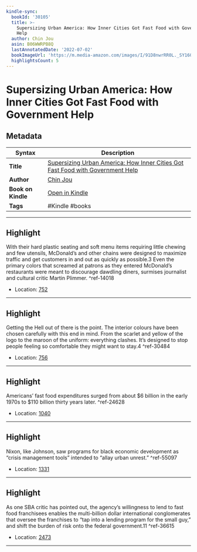 ```yaml
---
kindle-sync:
  bookId: '30105'
  title: >-
    Supersizing Urban America: How Inner Cities Got Fast Food with Government
    Help
  author: Chin Jou
  asin: B06WWRPB8Q
  lastAnnotatedDate: '2022-07-02'
  bookImageUrl: 'https://m.media-amazon.com/images/I/91D8nwrRR0L._SY160.jpg'
  highlightsCount: 5
---
```

# Supersizing Urban America: How Inner Cities Got Fast Food with Government Help

## Metadata

| Syntax | Description |
| ---------- | ---------- |
| **Title** | [Supersizing Urban America: How Inner Cities Got Fast Food with Government Help](https://www.amazon.com/dp/B06WWRPB8Q) |
| **Author** | [Chin Jou](https://www.amazon.com/Chin-Jou/e/B071CKQW1C/ref=dp_byline_cont_ebooks_1) |
| **Book on Kindle** | <a href="kindle://book?action=open&asin=B06WWRPB8Q" target="_blank">Open in Kindle</a> |
| **Tags** | #Kindle #books |

---

## Highlight

With their hard plastic seating and soft menu items requiring little chewing and few utensils, McDonald’s and other chains were designed to maximize traffic and get customers in and out as quickly as possible.3 Even the primary colors that screamed at patrons as they entered McDonald’s restaurants were meant to discourage dawdling diners, surmises journalist and cultural critic Martin Plimmer. ^ref-14018
- Location: [752](kindle://book?action=open&asin=B06WWRPB8Q&location=752)

---
## Highlight

Getting the Hell out of there is the point. The interior colours have been chosen carefully with this end in mind. From the scarlet and yellow of the logo to the maroon of the uniform: everything clashes. It’s designed to stop people feeling so comfortable they might want to stay.4 ^ref-30484
- Location: [756](kindle://book?action=open&asin=B06WWRPB8Q&location=756)

---
## Highlight

Americans’ fast food expenditures surged from about $6 billion in the early 1970s to $110 billion thirty years later. ^ref-24628
- Location: [1040](kindle://book?action=open&asin=B06WWRPB8Q&location=1040)

---
## Highlight

Nixon, like Johnson, saw programs for black economic development as “crisis management tools” intended to “allay urban unrest.” ^ref-55097
- Location: [1331](kindle://book?action=open&asin=B06WWRPB8Q&location=1331)

---
## Highlight

As one SBA critic has pointed out, the agency’s willingness to lend to fast food franchisees enables the multi-billion dollar international conglomerates that oversee the franchises to “tap into a lending program for the small guy,” and shift the burden of risk onto the federal government.11 ^ref-36615
- Location: [2473](kindle://book?action=open&asin=B06WWRPB8Q&location=2473)

---
